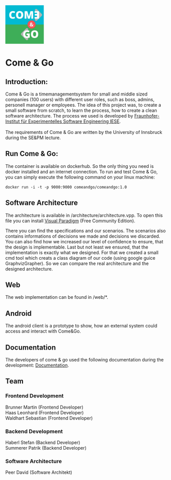 <img src="https://github.com/peerdavid/ComeAndGo/blob/master/documentation/logo.jpg" width="120"/>

# Come & Go

## Introduction:

Come & Go is a timemanagementsystem for small and middle sized companies (100 users) with different user roles, such as boss, admins, personell manager or employees. The idea of this project was, to create a small software from scratch, to learn the process, how to create a clean software architecture. The process we used is developed by <a href="http://www.iese.fraunhofer.de/de/competencies/architecture/architekturkonstruktion.html">Fraunhofer-Institut für Experimentelles Software Engineering IESE</a>.
<br><br>
The requirements of Come & Go are written by the University of Innsbruck during the SE&PM lecture.

## Run Come & Go:
The container is available on dockerhub. So the only thing you need is docker installed and an internet connection.
To run and test Come & Go, you can simply execute the following command on your linux machine:
```
docker run -i -t -p 9000:9000 comeandgo/comeandgo:1.0
```

## Software Architecture
The architecture is available in /architecture/architecture.vpp. To open this file you can install <a href="https://www.visual-paradigm.com/">Visual Paradigm</a> (Free Community Edition).

There you can find the specifications and our scenarios. The scenarios also contains informations of decisions we made and decisions we discarded. You can also find how we increased our level of confidence to ensure, that the design is implementable.
Last but not least we ensured, that the implementation is exactly what we designed. For that we created a small cmd tool which creats a class diagram of our code (using google guice GraphvizGrapher). So we can compare the real architecture and the designed architecture.


## Web
The web implementation can be found in /web/*.

## Android
The android client is a prototype to show, how an external system could access and interact with Come&Go.

## Documentation
The developers of come & go used the following documentation during the development: <a href=https://github.com/peerdavid/ComeAndGo/wiki>Documentation</a>.


## Team
### Frontend Development
Brunner Martin (Frontend Developer)<br>
Haas Leonhard (Frontend Developer)<br>
Waldhart Sebastian (Frontend Developer)<br>

### Backend Development
Haberl Stefan (Backend Developer)<br>
Summerer Patrik (Backend Developer)<br>

### Software Architecture
Peer David (Software Architekt)<br>

